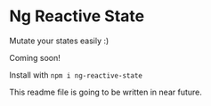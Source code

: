 # Ng Reactive State
Mutate your states easily :)

Coming soon!

Install with `npm i ng-reactive-state`

This readme file is going to be written in near future. 
